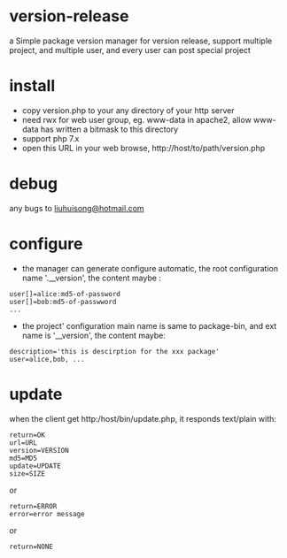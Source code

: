 # version-release
a Simple package version manager for version release, support multiple project, and multiple user, and every user can post special project
# install
- copy version.php to your any directory of your http server
- need rwx for web user group, eg. www-data in apache2, allow www-data has written a bitmask to this directory
- support php 7.x
- open this URL in your web browse,  http://host/to/path/version.php
# debug
any bugs to liuhuisong@hotmail.com

# configure
- the manager can generate configure automatic, the root configuration name '.__version', the content maybe :
```
user[]=alice:md5-of-password
user[]=bob:md5-of-passwword
...
```
- the project' configuration main name is same to package-bin, and  ext name  is '__version', the content maybe:
```
description='this is descirption for the xxx package'
user=alice,bob, ...
```
# update
when the client get http:/host/bin/update.php, it responds text/plain with:
```
return=OK
url=URL
version=VERSION
md5=MD5
update=UPDATE
size=SIZE
```
or
```
return=ERROR
error=error message
```
or
```
return=NONE
```